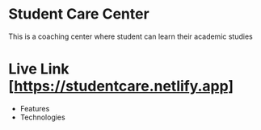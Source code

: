 # Student Care Center 
This is a coaching center where student can learn their academic studies 

# Live Link [https://studentcare.netlify.app]
 
- Features
- Technologies 
